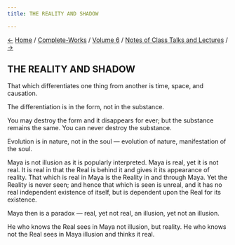 ```yaml
---
title: THE REALITY AND SHADOW

---
```

<div>

[←](on_jnana-yoga.htm) [Home](../../../index.htm) /
[Complete-Works](../../complete_works.htm) / [Volume
6](../volume_6_contents.htm) / [Notes of Class Talks and
Lectures](notes_of_class_talks_and_lectures_contents.htm)
/ [→](how_to_become_free.htm)

  

## THE REALITY AND SHADOW

That which differentiates one thing from another is time, space, and
causation.

The differentiation is in the form, not in the substance.

You may destroy the form and it disappears for ever; but the substance
remains the same. You can never destroy the substance.

Evolution is in nature, not in the soul — evolution of nature,
manifestation of the soul.

Maya is not illusion as it is popularly interpreted. Maya is real, yet
it is not real. It is real in that the Real is behind it and gives it
its appearance of reality. That which is real in Maya is the Reality in
and through Maya. Yet the Reality is never seen; and hence that which is
seen is unreal, and it has no real independent existence of itself, but
is dependent upon the Real for its existence.

Maya then is a paradox — real, yet not real, an illusion, yet not an
illusion.

He who knows the Real sees in Maya not illusion, but reality. He who
knows not the Real sees in Maya illusion and thinks it real.

</div>
